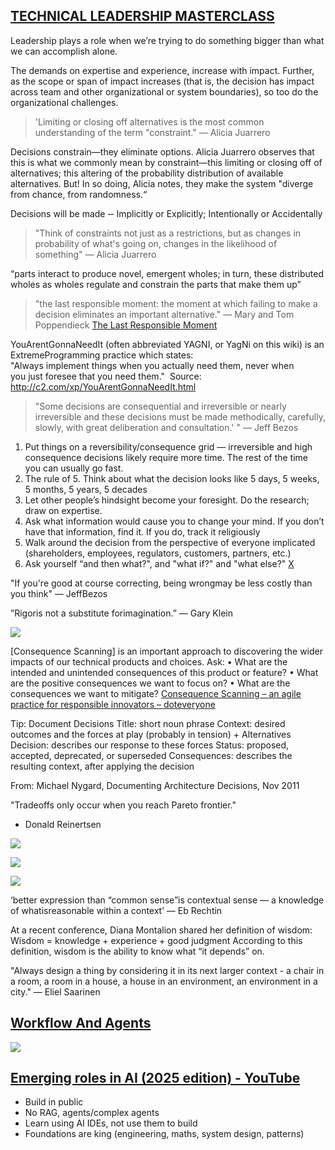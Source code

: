 ## [TECHNICAL LEADERSHIP MASTERCLASS](https://ruthmalan.com/Journal/2019/20190629SlideDocTechnicalLeadershipDecisions.pdf)

Leadership plays a role when we’re trying to do something bigger than what we can accomplish alone.

The demands on expertise and experience, increase with impact. Further, as the scope or span of impact increases (that is, the decision has impact across team and other organizational or system boundaries), so too do the organizational challenges.

> 'Limiting or closing off alternatives is the most common understanding of the term "constraint."
>— Alicia Juarrero

Decisions constrain—they eliminate options. Alicia Juarrero observes that this is what we commonly mean by constraint—this limiting or closing off of alternatives; this altering of the probability distribution of available alternatives. But! In so doing, Alicia notes, they make the system "diverge from chance, from randomness.“

Decisions will be made ‐‐ Implicitly or Explicitly; Intentionally or Accidentally

>"Think of constraints not just as a restrictions, but as changes in probability of what's going on, changes in the likelihood of something" 
>— Alicia Juarrero

“parts interact to produce novel, emergent wholes; in turn, these distributed wholes as wholes regulate and constrain the parts that make them up”

>"the last responsible moment: the moment at which failing
to make a decision eliminates an important alternative."
>— Mary and Tom Poppendieck
>[The Last Responsible Moment](https://blog.codinghorror.com/the-last-responsible-moment/)

YouArentGonnaNeedIt (often abbreviated YAGNI, or YagNi on this wiki) is an ExtremeProgramming practice which states: "Always implement things when you actually need them, never when  you just foresee that you need them."  
Source: http://c2.com/xp/YouArentGonnaNeedIt.html

>"Some decisions are consequential and irreversible or
nearly irreversible and these decisions must be made methodically, carefully, slowly, with great deliberation and consultation.' "
— Jeff Bezos

1. Put things on a reversibility/consequence grid — irreversible and high consequence decisions likely require more time. The rest of the time you can usually go fast.
2. The rule of 5. Think about what the decision looks like 5 days, 5 weeks, 5 months, 5 years, 5 decades
3. Let other people’s hindsight become your foresight. Do the research; draw on expertise.
4. Ask what information would cause you to change your mind. If you don’t have that information, find it. If you do, track it religiously
5. Walk around the decision from the perspective of everyone implicated (shareholders, employees, regulators, customers, partners, etc.)
6. Ask yourself “and then what?", and "what if?" and "what else?"
[X](https://twitter.com/farnamstreet/status/1026105498372845571)

"If you're good at course correcting, being wrongmay be less costly than you think" — JeffBezos

”Rigoris not a substitute forimagination.” ― Gary Klein

![](https://i.imgur.com/TJakq7f.png)

[Consequence Scanning] is an important approach to discovering the wider impacts of our technical products and choices. Ask: 
• What are the intended and unintended consequences of this product or feature? 
• What are the positive consequences we want to focus on? 
• What are the consequences we want to mitigate? 
[Consequence Scanning – an agile practice for responsible innovators – doteveryone](https://doteveryone.org.uk/project/consequence-scanning/)

Tip: Document Decisions 
Title: short noun phrase
Context: desired outcomes and the forces at play
(probably in tension) + Alternatives
Decision: describes our response to these forces
Status: proposed, accepted, deprecated, or superseded
Consequences: describes the resulting context, after
applying the decision

From: Michael Nygard, Documenting Architecture Decisions, Nov 2011

"Tradeoffs only occur when you reach Pareto frontier."
- Donald Reinertsen

![](https://i.imgur.com/oR08gMF.png)

![](https://i.imgur.com/VE2xaW9.png)

![](https://i.imgur.com/d0BeoRg.png)

‘better expression than “common sense”is contextual sense — a knowledge of whatisreasonable within a context’ — Eb Rechtin

At a recent conference, Diana Montalion shared her definition of wisdom: Wisdom = knowledge + experience + good judgment According to this definition, wisdom is the ability to know what “it depends” on.

"Always design a thing by considering it in its next larger context - a chair in a room, a room in a house, a house in an environment, an environment in a city."
— Eliel Saarinen

## [Workflow And Agents](https://mirror-feeling-d80.notion.site/Workflow-And-Agents-17e808527b1780d792a0d934ce62bee6)

![](https://i.imgur.com/wfKBfvt.png)

## [Emerging roles in AI (2025 edition) - YouTube](https://www.youtube.com/live/d3-5GCBbGQM)

- Build in public
- No RAG, agents/complex agents
- Learn using AI IDEs, not use them to build
- Foundations are king (engineering, maths, system design, patterns)